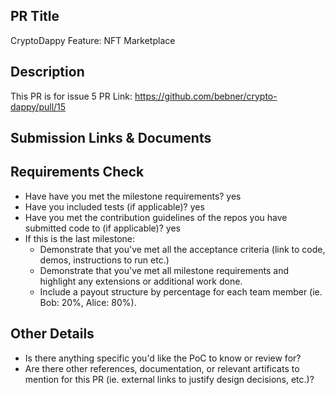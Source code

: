 ## PR Title

CryptoDappy Feature: NFT Marketplace

## Description

This PR is for issue 5
PR Link: https://github.com/bebner/crypto-dappy/pull/15

## Submission Links & Documents

## Requirements Check

- Have have you met the milestone requirements? yes
- Have you included tests (if applicable)? yes
- Have you met the contribution guidelines of the repos you have submitted code to (if applicable)? yes
- If this is the last milestone:
  - Demonstrate that you've met all the acceptance criteria (link to code, demos, instructions to run etc.)
  - Demonstrate that you've met all milestone requirements and highlight any extensions or additional work done.
  - Include a payout structure by percentage for each team member (ie. Bob: 20%, Alice: 80%).

## Other Details

- Is there anything specific you'd like the PoC to know or review for?
- Are there other references, documentation, or relevant artificats to mention for this PR (ie. external links to justify design decisions, etc.)?
